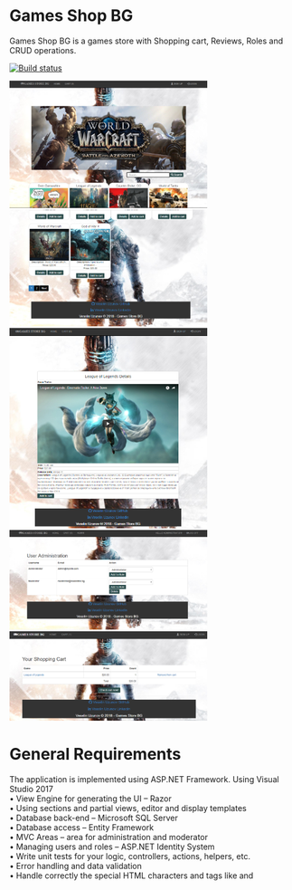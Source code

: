 # Games Shop BG
Games Shop BG is a games store with Shopping cart, Reviews, Roles and CRUD operations.

[![Build status](https://ci.appveyor.com/api/projects/status/3qef924tdwargsvf?svg=true)](https://ci.appveyor.com/project/V-Uzunov/gamesshopbg)

<p>
  <img src="https://github.com/V-Uzunov/GamesShopBG/blob/master/Screenshots/Home-1.PNG" width="350"/>
  <img src="https://github.com/V-Uzunov/GamesShopBG/blob/master/Screenshots/Home-2.PNG" width="350"/>
  <img src="https://github.com/V-Uzunov/GamesShopBG/blob/master/Screenshots/Game-Details.PNG" width="350"/>
  <img src="https://github.com/V-Uzunov/GamesShopBG/blob/master/Screenshots/Admin-Panel.PNG" width="350"/>
  <img src="https://github.com/V-Uzunov/GamesShopBG/blob/master/Screenshots/ShoppingCart.PNG" width="350"/>
</p>

 # General Requirements
The application is implemented using ASP.NET Framework. Using Visual Studio 2017 <br />
•	View Engine for generating the UI – Razor<br />
•	Using sections and partial views, editor and display templates<br />
•	Database back-end – Microsoft SQL Server<br />
•	Database access – Entity Framework <br />
•	MVC Areas – area for administration and moderator<br />
•	Managing users and roles – ASP.NET Identity System<br />
•	Write unit tests for your logic, controllers, actions, helpers, etc.<br />
•	Error handling and data validation<br />
•	Handle correctly the special HTML characters and tags like and <script> (escape special characters).<br />
•	Dependency Injection<br />
•	AutoMapping<br />
•	Prevent from security vulnerabilities like SQL Injection, XSS, CSRF, parameter tampering, etc.<br />
	
 # Additional Requirements
Best practices for Object-oriented design and High-quality code<br />
•	Data encapsulation<br />
•	Exception handling<br />
•	OOP Principles<br />
•	Strong cohesion and loose coupling<br />
•	Correctly format and structure the code, naming identifiers and readable code<br />
•	Well looking user interface<br />
•	Good usability<br />
•	Supporting of all modern Web browsers<br />
•	Using caching where appropriate<br />
•	Using source control system - GitHub<br />

